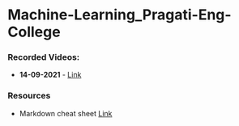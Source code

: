 # Machine-Learning_Pragati-Eng-College


### Recorded Videos:
* **14-09-2021** - [Link](https://transcripts.gotomeeting.com/#/s/fc72b7d6d1fee5b5ccc1988efc7ea08724c6f1a7a6c5ae40343be04f4f89236b)

### Resources
* Markdown cheat sheet [Link](https://www.markdownguide.org/cheat-sheet/)
